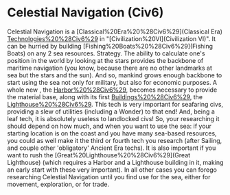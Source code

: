# Celestial Navigation (Civ6)

Celestial Navigation is a [Classical%20Era%20%28Civ6%29](Classical Era) [Technologies%20%28Civ6%29](technology) in "[Civilization%20VI](Civilization VI)". It can be hurried by building [Fishing%20Boats%20%28Civ6%29](Fishing Boats) on any 2 sea resources. 
Strategy.
The ability to calculate one's position in the world by looking at the stars provides the backbone of maritime navigation (you know, because there are no other landmarks at sea but the stars and the sun). And so, mankind grows enough backbone to start using the sea not only for military, but also for economic purposes. A whole new , the [Harbor%20%28Civ6%29](Harbor), becomes necessary to provide the material base, along with its first [Buildings%20%28Civ6%29](building), the [Lighthouse%20%28Civ6%29](Lighthouse).
This tech is very important for seafaring civs, providing a slew of utilities (including a Wonder) to that end! And, being a leaf tech, it is absolutely useless to landlocked civs! So, your researching it should depend on how much, and when you want to use the sea: if your starting location is on the coast and you have many sea-based resources, you could as well make it the third or fourth tech you research (after Sailing, and couple other 'obligatory' Ancient Era techs). It is also important if you want to rush the [Great%20Lighthouse%20%28Civ6%29](Great Lighthouse) (which requires a Harbor and a Lighthouse building in it, making an early start with these very important). In all other cases you can forego researching Celestial Navigation until you find use for the sea, either for movement, exploration, or for trade. 